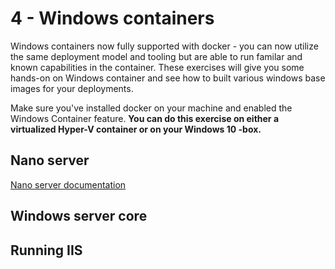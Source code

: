 # 4 - Windows containers

Windows containers now fully supported with docker - you can now utilize the same deployment model and tooling but are able to run 
familar and known capabilities in the container. These exercises will give you some hands-on on Windows container and see how to built various windows base images for your deployments.

Make sure you've installed docker on your machine and enabled the Windows Container feature.
**You can do this exercise on either a virtualized Hyper-V container or on your Windows 10 -box.**


## Nano server

<a href="https://technet.microsoft.com/windows-server-docs/get-started/getting-started-with-nano-server">Nano server documentation</a>



## Windows server core

## Running IIS





